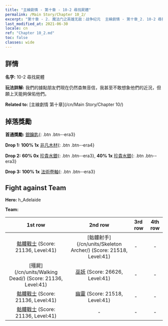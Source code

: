 ```yaml
---
title: "主線劇情 - 第十章 - 10-2 尋找屍體"
permalink: /Main Story/Chapter 10_2/
excerpt: "第十章 - 2. 魔法门之英雄无敌：战争纪元  主線劇情 - 第十章_2. 10-2 尋找屍體"
last_modified_at: 2021-06-30
locale: cn
ref: "Chapter 10_2.md"
toc: false
classes: wide
---
```


## 詳情

 **名字:** 10-2 尋找屍體

 **玩法詳解:** 我們的據點朋友們現在仍然杳無音信，我甚至不敢想象他們的近況，但願上天能夠保佑他們。

 **Related to:** [主線劇情 第十章](/cn/Main Story/Chapter 10/)

## 掉落獎勵

 **首通獎勵:** [銀鑰匙](/cn/Items/con_693/){: .btn .btn--era3}

 **Drop 1:** **100% 1x** [非凡木材](/cn/Items/mat_34/){: .btn .btn--era4}

 **Drop 2:** **60% 0x** [珍貴水銀](/cn/Items/mat_28/){: .btn .btn--era3}, **40% 1x** [珍貴水銀](/cn/Items/mat_28/){: .btn .btn--era3}

 **Drop 3:** **100% 1x** [法術卷軸](/cn/Items/con_694/){: .btn .btn--era3}


## Fight against Team
 **Hero:** h_Adelaide

 **Team:**


  | 1st row | 2nd row | 3rd row | 4th row |
  |:----:|:----:|:----|:----:|
  | [骷髏戰士](/cn/units/Skeleton/) (Score: 21136, Level:41)  | [骷髏射手](/cn/units/Skeleton Archer/) (Score: 21518, Level:41)  | - | - |
  | [殭屍](/cn/units/Walking Dead/) (Score: 21136, Level:41)  | [巫妖](/cn/units/Lich/) (Score: 26626, Level:41)  | - | - |
  | [骷髏戰士](/cn/units/Skeleton/) (Score: 21136, Level:41)  | [幽靈](/cn/units/Wight/) (Score: 21518, Level:41)  | - | - |
  | [骷髏戰士](/cn/units/Skeleton/) (Score: 21136, Level:41)  | - | - | - |


